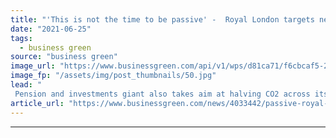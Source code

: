```yaml
---
title: "'This is not the time to be passive' -  Royal London targets net zero investment portfolio by 2050"
date: "2021-06-25"
tags: 
  - business green
source: "business green"
image_url: "https://www.businessgreen.com/api/v1/wps/d81ca71/f6cbcaf5-22df-4208-9e4e-7f0acd4a66df/1/green-investment-iStock-1194029906-185x114.jpg"
image_fp: "/assets/img/post_thumbnails/50.jpg"
lead: "
 Pension and investments giant also takes aim at halving CO2 across its multi-billion pound portfolio by 2030 ..."
article_url: "https://www.businessgreen.com/news/4033442/passive-royal-london-targets-net-zero-investment-portfolio-2050"
---
```


---
